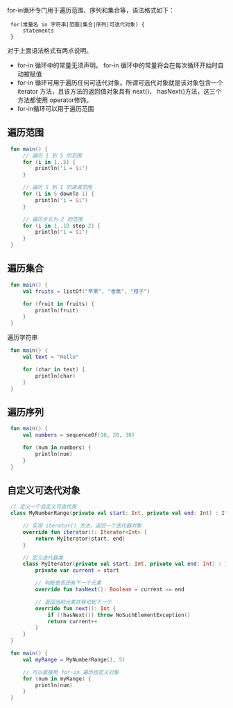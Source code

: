 for-in循环专门用于遍历范围、序列和集合等，语法格式如下：
```
 for(常量名 in 字符串|范围|集合|序列|可迭代对象) {
     statements
 }
```
对于上面语法格式有两点说明。
* for-in 循环中的常量无须声明。 for-in 循环中的常量将会在每次循环开始时自动被赋值
* for-in 循环可用于遍历任何可迭代对象。所谓可选代对象就是该对象包含一个 iterator
方法，且该方法的返回值对象具有 next()、 hasNext()方法，这三个方法都使用 operator修饰。
* for-in循环可以用于遍历范围

## 遍历范围
```kotlin
 fun main() {
     // 遍历 1 到 5 的范围
     for (i in 1..5) {
         println("i = $i")
     }

     // 遍历 5 到 1 的递减范围
     for (i in 5 downTo 1) {
         println("i = $i")
     }

     // 遍历步长为 2 的范围
     for (i in 1..10 step 2) {
         println("i = $i")
     }
 }
```

## 遍历集合
```kotlin
 fun main() {
     val fruits = listOf("苹果", "香蕉", "橙子")

     for (fruit in fruits) {
         println(fruit)
     }
 }
```
遍历字符串
```kotlin
 fun main() {
     val text = "Hello"

     for (char in text) {
         println(char)
     }
 }
```
## 遍历序列
```kotlin
 fun main() {
     val numbers = sequenceOf(10, 20, 30)

     for (num in numbers) {
         println(num)
     }
 }
```
## 自定义可迭代对象
```kotlin
 // 定义一个自定义可迭代类
 class MyNumberRange(private val start: Int, private val end: Int) : Iterable<Int> {

     // 实现 iterator() 方法，返回一个迭代器对象
     override fun iterator(): Iterator<Int> {
         return MyIterator(start, end)
     }

     // 定义迭代器类
     class MyIterator(private val start: Int, private val end: Int) : Iterator<Int> {
         private var current = start

         // 判断是否还有下一个元素
         override fun hasNext(): Boolean = current <= end

         // 返回当前元素并移动到下一个
         override fun next(): Int {
             if (!hasNext()) throw NoSuchElementException()
             return current++
         }
     }
 }

 fun main() {
     val myRange = MyNumberRange(1, 5)

     // 可以直接用 for-in 遍历自定义对象
     for (num in myRange) {
         println(num)
     }
 }


```